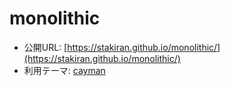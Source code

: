 # monolithic
- 公開URL: [https://stakiran.github.io/monolithic/](https://stakiran.github.io/monolithic/)
- 利用テーマ: [cayman](https://github.com/pages-themes/cayman)
